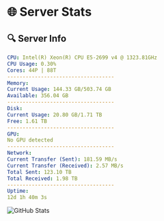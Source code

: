 # 🌐 Server Stats
## 🔍 Server Info
```yaml
CPU: Intel(R) Xeon(R) CPU E5-2699 v4 @ 1323.81GHz
CPU Usage: 0.30%
Cores: 44P | 88T
-----------------------------------
Memory:
Current Usage: 144.33 GB/503.74 GB
Available: 356.04 GB
-----------------------------------
Disk:
Current Usage: 20.80 GB/1.71 TB
Free: 1.61 TB
-----------------------------------
GPU:
No GPU detected
-----------------------------------
Network:
Current Transfer (Sent): 181.59 MB/s
Current Transfer (Received): 2.57 MB/s
Total Sent: 123.10 TB
Total Received: 1.98 TB
-----------------------------------
Uptime:
12d 1h 40m 3s
```
![GitHub Stats](https://img.shields.io/badge/Updated-2025-02-20_00:23:21-blue)